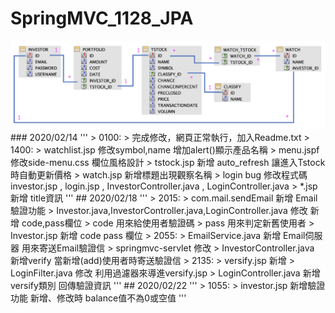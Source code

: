# SpringMVC_1128_JPA  
<img src="https://github.com/lucky85406/SpringMVC_1128_JPA/blob/master/src/main/webapp/portfolio/images/portfolio.png">  
### 2020/02/14
'''
> 0100:  
 > 完成修改，網頁正常執行，加入Readme.txt  
> 1400:
 > watchlist.jsp 修改symbol,name 增加alert()顯示產品名稱  
 > menu.jspf 修改side-menu.css 欄位風格設計  
 > tstock.jsp 新增 auto_refresh 讓進入Tstock時自動更新價格  
 > watch.jsp 新增標題出現觀察名稱  
 > login bug 修改程式碼 investor.jsp , login.jsp , InvestorController.java , LoginController.java  
 >  *.jsp 新增 title資訊  
'''
## 2020/02/18
'''
> 2015:  
 > com.mail.sendEmail 新增 Email驗證功能  
 > Investor.java,InvestorController.java,LoginController.java 修改 新增 code,pass欄位  
 > code 用來給使用者驗證碼  
 > pass 用來判定新舊使用者  
 > Investor.jsp 新增 code pass 欄位  
> 2055:  
 > EmailService.java 新增 Email伺服器 用來寄送Email驗證信  
 > springmvc-servlet 修改 <context:component-scan base-package="com.web.portfolio.*"/>  
 > InvestorController.java 新增verify 當新增(add)使用者時寄送驗證信  
> 2135:  
 > versify.jsp 新增  
 > LoginFilter.java 修改 利用過濾器來導進versify.jsp  
 > LoginController.java 新增 versify類別 回傳驗證資訊  
'''
## 2020/02/22
'''
> 1055:  
 > investor.jsp 新增驗證功能 新增、修改時 balance值不為0或空值 
''' 